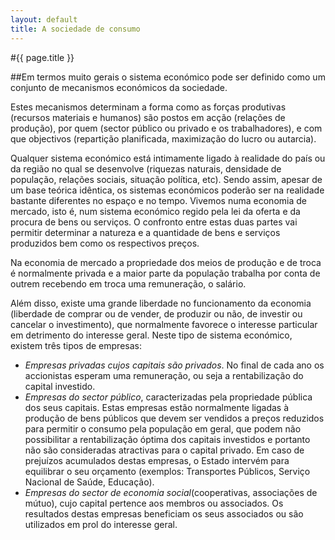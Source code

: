 ```yaml
---
layout: default
title: A sociedade de consumo
---
```


#{{ page.title }}

##Em termos muito gerais o sistema económico pode ser definido como um conjunto de mecanismos económicos da sociedade.

Estes mecanismos determinam a forma como as forças produtivas (recursos materiais e humanos) são postos em acção (relações de produção), por quem (sector público ou privado e os trabalhadores), e com que objectivos (repartição planificada, maximização do lucro ou autarcia).

Qualquer sistema económico está intimamente ligado à realidade do país ou da região no qual se desenvolve (riquezas naturais, densidade de população, relações sociais, situação política, etc). Sendo assim, apesar de um base teórica idêntica, os sistemas económicos poderão ser na realidade bastante diferentes no espaço e no tempo.
Vivemos numa economia de mercado, isto é, num sistema económico regido pela lei da oferta e da procura de bens ou serviços. O confronto entre estas duas partes vai permitir determinar a natureza e a quantidade de bens e serviços produzidos bem como os respectivos preços.

Na economia de mercado a propriedade dos meios de produção e de troca é normalmente privada e a maior parte da população trabalha por conta de outrem recebendo em troca uma remuneração, o salário.

Além disso, existe uma grande liberdade no funcionamento da economia (liberdade de comprar ou de vender, de produzir ou não, de investir ou cancelar o investimento), que normalmente favorece o interesse particular em detrimento do interesse geral.
Neste tipo de sistema económico, existem três tipos de empresas:

* _Empresas privadas cujos capitais são privados_. No final de cada ano os accionistas esperam uma remuneração, ou seja a rentabilização do capital investido.
* _Empresas do sector público_, caracterizadas pela propriedade pública dos seus capitais. Estas empresas estão normalmente ligadas à produção de bens públicos que devem ser vendidos a preços reduzidos para permitir o consumo pela população em geral, que podem não possibilitar a rentabilização óptima dos capitais investidos e portanto não são consideradas atractivas para o capital privado. Em caso de prejuízos acumulados destas empresas, o Estado intervém para equilibrar o seu orçamento (exemplos: Transportes Públicos, Serviço Nacional de Saúde, Educação).
* _Empresas do sector de economia social_(cooperativas, associações de mútuo), cujo capital pertence aos membros ou associados. Os resultados destas empresas beneficiam os seus associados ou são utilizados em prol do interesse geral.
